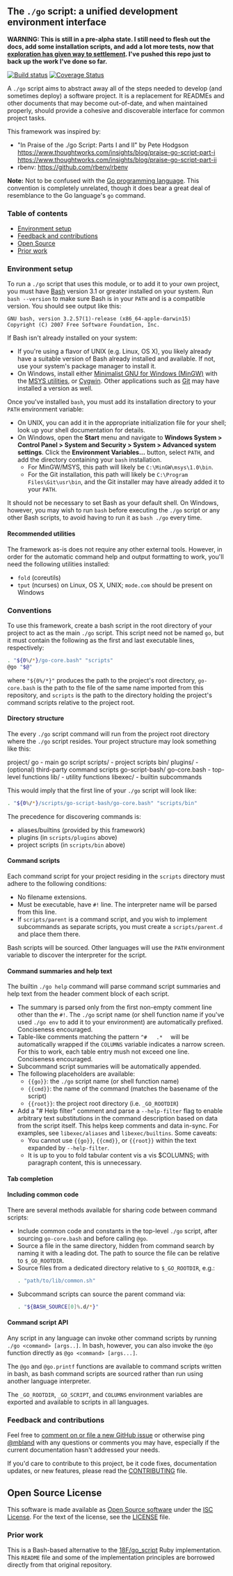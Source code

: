 ## The `./go` script: a unified development environment interface

**WARNING: This is still in a pre-alpha state. I still need to flesh out the
docs, add some installation scripts, and add a lot more tests, now that
[exploration has given way to
settlement](https://github.com/mbland/unit-testing-node/blob/18f-pages/_pages/concepts/exploration-vision-and-settlement.md).
I've pushed this repo just to back up the work I've done so far.**

[![Build status](https://travis-ci.org/mbland/go-script-bash.png?branch=master)](https://travis-ci.org/mbland/go-script-bash)
[![Coverage Status](https://coveralls.io/repos/github/mbland/go-script-bash/badge.svg?branch=master)](https://coveralls.io/github/mbland/go-script-bash?branch=master)

A `./go` script aims to abstract away all of the steps needed to develop (and
sometimes deploy) a software project. It is a replacement for READMEs and
other documents that may become out-of-date, and when maintained properly,
should provide a cohesive and discoverable interface for common project tasks.

This framework was inspired by:

- "In Praise of the ./go Script: Parts I and II" by Pete Hodgson
  https://www.thoughtworks.com/insights/blog/praise-go-script-part-i
  https://www.thoughtworks.com/insights/blog/praise-go-script-part-ii
- rbenv: https://github.com/rbenv/rbenv

**Note:** Not to be confused with the [Go programming
language](https://golang.org). This convention is completely unrelated,
though it does bear a great deal of resemblance to the Go language's `go`
command.

### Table of contents

- [Environment setup](#environment-setup)
- [Feedback and contributions](#feedback-and-contributions)
- [Open Source](#open-source)
- [Prior work](#prior-work)

### Environment setup

To run a `./go` script that uses this module, or to add it to your own project,
you must have [Bash](https://en.wikipedia.org/wiki/Bash_%28Unix_shell%29)
version 3.1 or greater installed on your system. Run `bash --version` to make
sure Bash is in your `PATH` and is a compatible version. You should see output
like this:

```
GNU bash, version 3.2.57(1)-release (x86_64-apple-darwin15)
Copyright (C) 2007 Free Software Foundation, Inc.
```

If Bash isn't already installed on your system:
- If you're using a flavor of UNIX (e.g. Linux, OS X), you likely already have a
  suitable version of Bash already installed and available. If not, use your
  system's package manager to install it.
- On Windows, install either [Minimalist GNU for Windows
  (MinGW)](http://www.mingw.org/) with the [MSYS
  utilities](http://www.mingw.org/wiki/MSYS), or
  [Cygwin](https://www.cygwin.com/). Other applications such as
  [Git](https://git-scm.com/downloads) may have installed a version as well.

Once you've installed `bash`, you must add its installation directory to your
`PATH` environment variable:
- On UNIX, you can add it in the appropriate initialization file for your
  shell; look up your shell documentation for details.
- On Windows, open the **Start** menu and navigate to **Windows System > Control
  Panel > System and Security > System > Advanced system settings**. Click the
  **Environment Variables...** button, select `PATH`, and add the directory
  containing your `bash` installation.
  - For MinGW/MSYS, this path will likely be `C:\MinGW\msys\1.0\bin`.
  - For the Git installation, this path will likely be `C:\Program
    Files\Git\usr\bin`, and the Git installer may have already added it to your
    `PATH`.

It should not be necessary to set Bash as your default shell. On Windows,
however, you may wish to run `bash` before executing the `./go` script or any
other Bash scripts, to avoid having to run it as `bash ./go` every time.

#### Recommended utilities

The framework as-is does not require any other external tools. However, in order
for the automatic command help and output formatting to work, you'll need the
following utilities installed:

- `fold` (coreutils)
- `tput` (ncurses) on Linux, OS X, UNIX; `mode.com` should be present on Windows

### Conventions

To use this framework, create a bash script in the root directory of your
project to act as the main `./go` script. This script need not be named `go`,
but it must contain the following as the first and last executable lines,
respectively:

```bash
. "${0%/*}/go-core.bash" "scripts"
@go "$@"
```

where `"${0%/*}"` produces the path to the project's root directory,
`go-core.bash` is the path to the file of the same name imported from this
repository, and `scripts` is the path to the directory holding the project's
command scripts relative to the project root.

#### Directory structure

The every `./go` script command will run from the project root directory where
the `./go` script resides. Your project structure may look something like this:

project/
  go - main go script
  scripts/ - project scripts
    bin/
    plugins/ - (optional) third-party command scripts
    go-script-bash/
      go-core.bash - top-level functions
      lib/ - utility functions
      libexec/ - builtin subcommands

This would imply that the first line of your `./go` script will look like:
```bash
. "${0%/*}/scripts/go-script-bash/go-core.bash" "scripts/bin"
```

The precedence for discovering commands is:

- aliases/builtins (provided by this framework)
- plugins (in `scripts/plugins` above)
- project scripts (in `scripts/bin` above)

#### Command scripts

Each command script for your project residing in the `scripts` directory must
adhere to the following conditions:

- No filename extensions.
- Must be executable, have `#!` line. The interpreter name will be parsed from
  this line.
- If `scripts/parent` is a command script, and you wish to implement subcommands
  as separate scripts, you must create a `scripts/parent.d` and place them
  there.

Bash scripts will be sourced. Other languages will use the `PATH` environment
variable to discover the interpreter for the script.

#### Command summaries and help text

The builtin `./go help` command will parse command script summaries and help
text from the header comment block of each script.

- The summary is parsed only from the first non-empty comment line other than
  the `#!`. The `./go` script name (or shell function name if you've used `./go
  env` to add it to your environment) are automatically prefixed. Conciseness
  encouraged.
- Table-like comments matching the pattern `^#   .*  ` will be automatically
  wrapped if the `COLUMNS` variable indicates a narrow screen. For this to work,
  each table entry mush not exceed one line. Conciseness encouraged.
- Subcommand script summaries will be automatically appended.
- The following placeholders are available:
  - `{{go}}`: the `./go` script name (or shell function name)
  - `{{cmd}}`: the name of the command (matches the basename of the script)
  - `{{root}}`: the project root directory (i.e. `_GO_ROOTDIR`)
- Add a "# Help filter" comment and parse a `--help-filter` flag to enable
  arbitrary text substitutions in the command description based on data from the
  script itself. This helps keep comments and data in-sync. For examples, see
  `libexec/aliases` and `libexec/builtins`. Some caveats:
  - You cannot use `{{go}}`, `{{cmd}}`, or `{{root}}` within the text expanded
    by `--help-filter`.
  - It is up to you to fold tabular content vis a vis $COLUMNS; with paragraph
    content, this is unnecessary.

#### Tab completion

#### Including common code

There are several methods available for sharing code between command scripts:

- Include common code and constants in the top-level `./go` script, after
  sourcing `go-core.bash` and before calling `@go`.
- Source a file in the same directory, hidden from command search by naming it
  with a leading dot. The path to source the file can be relative to
  `$_GO_ROOTDIR`.
- Source files from a dedicated directory relative to `$_GO_ROOTDIR`, e.g.:
  ```bash
  . "path/to/lib/common.sh"
  ```
- Subcommand scripts can source the parent command via:
  ```bash
  . "${BASH_SOURCE[0]%.d/*}"
  ```

#### Command script API

Any script in any language can invoke other command scripts by running
`./go <command> [args..]`. In bash, however, you can also invoke the `@go`
function directly as `@go <command> [args...]`.

The `@go` and `@go.printf` functions are available to command scripts written in
bash, as bash command scripts are sourced rather than run using another language
interpreter.

The `_GO_ROOTDIR`, `_GO_SCRIPT`, and `COLUMNS` environment variables are
exported and available to scripts in all languages.

### Feedback and contributions

Feel free to [comment on or file a new GitHub
issue](https://github.com/mbland/go-script-bash/issues) or otherwise ping
[@mbland](https://github.com/mbland) with any questions or comments you may
have, especially if the current documentation hasn't addressed your needs.

If you'd care to contribute to this project, be it code fixes, documentation
updates, or new features, please read the [CONTRIBUTING](CONTRIBUTING.md) file.

## Open Source License

This software is made available as [Open Source
software](https://opensource.org/osd-annotated) under the [ISC
License](https://www.isc.org/downloads/software-support-policy/isc-license/).
For the text of the license, see the [LICENSE](LICENSE.md) file.

### Prior work

This is a Bash-based alternative to the
[18F/go_script](https://github.com/18F/go_script) Ruby implementation. This
`README` file and some of the implementation principles are borrowed directly
from that original repository.
